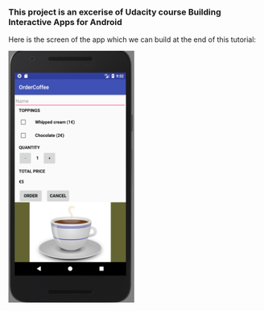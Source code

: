 ### This project is an excerise of Udacity course <b> Building Interactive Apps for Android </b>

<p> Here is the screen of the app which we can build at the end of this tutorial: </p>
<img src="appScreen.png" alt="App Screen" width="250" height="500">